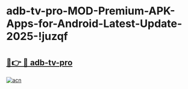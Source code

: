 # adb-tv-pro-MOD-Premium-APK-Apps-for-Android-Latest-Update-2025-!juzqf

# <h2><a href="https://6u23ec.esa.edu.pl?title=adb-tv-pro&ref=juzqf">🔗👉 🔴 adb-tv-pro</a></h2>

[![acn](https://github.com/user-attachments/assets/0f9c940e-d8b0-45ae-aac7-cd30a18b3e1c)](https://6u23ec.esa.edu.pl?title=adb-tv-pro&ref=juzqf)


